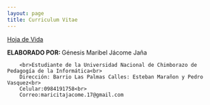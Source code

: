 ```yaml
---
layout: page
title: Curriculum Vitae
---
```



<A HREF="https://drive.google.com/file/d/1fCBg5KtzTJwOjZNohouF1UmyIcUFfQUW/view?usp=sharing"> Hoja de Vida </A>


  <b>ELABORADO POR: </b>
      Génesis Maribel Jácome Jaña
        
        <br>Estudiante de la Universidad Nacional de Chimborazo de Pedagogía de la Informática<br>
        Dirección: Barrio Las Palmas Calles: Esteban Marañon y Pedro Vasquez<br>
        Celular:0984191758<br>
        Correo:maricitajacome.17@gmail.com
 



